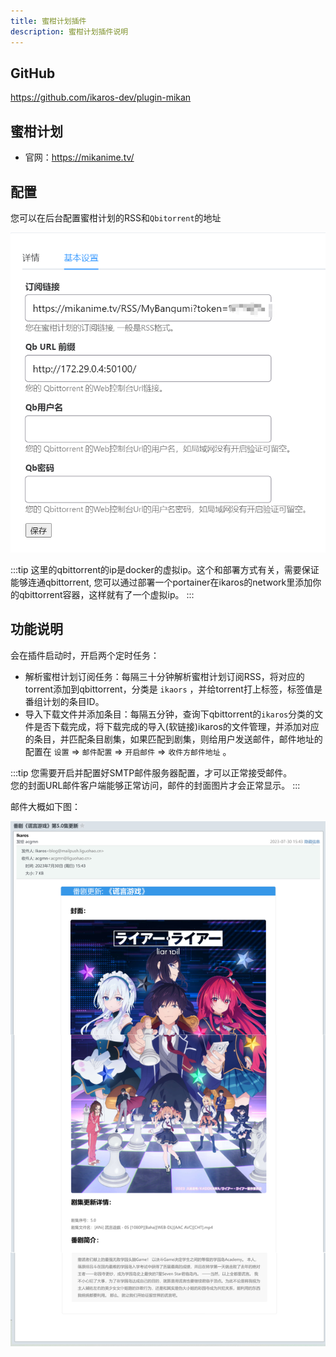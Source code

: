```yaml
---
title: 蜜柑计划插件
description: 蜜柑计划插件说明
---
```


## GitHub

<https://github.com/ikaros-dev/plugin-mikan>

## 蜜柑计划

- 官网：<https://mikanime.tv/>

## 配置

您可以在后台配置蜜柑计划的RSS和`Qbitorrent`的地址

![Ikaros Console Plugin Config](../assests/plugins-plugin-mikan/Snipaste_2023-07-30_15-48-14.png)

:::tip
这里的qbittorrent的ip是docker的虚拟ip。这个和部署方式有关，需要保证能够连通qbittorrent, 您可以通过部署一个portainer在ikaros的network里添加你的qbittorrent容器，这样就有了一个虚拟ip。
:::

## 功能说明

会在插件启动时，开启两个定时任务：

- 解析蜜柑计划订阅任务：每隔三十分钟解析蜜柑计划订阅RSS，将对应的torrent添加到qbittorrent，分类是 `ikaors` ，并给torrent打上标签，标签值是番组计划的条目ID。
- 导入下载文件并添加条目：每隔五分钟，查询下qbittorrent的`ikaros`分类的文件是否下载完成，将下载完成的导入(软链接)ikaros的文件管理，并添加对应的条目，并匹配条目剧集，如果匹配到剧集，则给用户发送邮件，邮件地址的配置在 `设置` => `邮件配置` => `开启邮件` => `收件方邮件地址` 。

:::tip
您需要开启并配置好SMTP邮件服务器配置，才可以正常接受邮件。<br />您的封面URL邮件客户端能够正常访问，邮件的封面图片才会正常显示。
:::

邮件大概如下图：

![Ikaros Subject Update Mail](../assests/plugins-plugin-mikan/Snipaste_2023-07-30_16-04-21.png)
